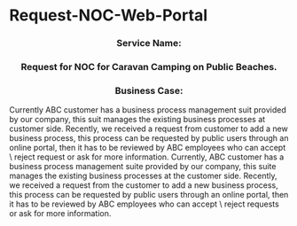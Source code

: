 # Request-NOC-Web-Portal
<h3><center>Service Name:</center></h3>
<h3><center>Request for NOC for Caravan Camping on Public Beaches. </center></h3>
<h3><center>Business Case:</center></h3>
Currently ABC customer has a business process management suit provided by our company, this suit manages the existing business processes at customer side. 
Recently, we received a request from customer to add a new business process, this process can be requested by public users through an online portal, then it has to be reviewed by ABC employees who can accept \ reject request or ask for more information.
Currently, ABC customer has a business process management suite provided by our company, this suite manages the existing business processes at the customer side. Recently, we received a request from the customer to add a new business process, this process can be requested by public users through an online portal, then it has to be reviewed by ABC employees who can accept \ reject requests or ask for more information.



